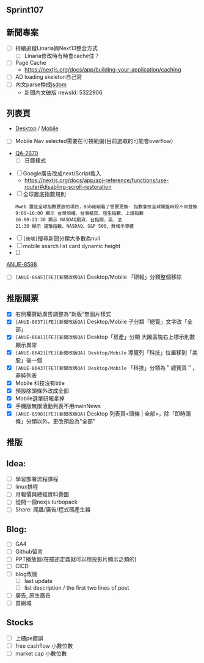 ## Sprint107

## 新聞專案

* [ ] 持續追蹤Linaria與Next13整合方式
	* [ ] Linaria修改時有時會cache住？
 * [ ] Page Cache
	 * https://nextjs.org/docs/app/building-your-application/caching
* [ ] AD loading skeleton自己寫
* [ ] 內文parse換成[jsdom](https://www.npmjs.com/package/jsdom)
	* 新聞內文破版 newsId:   5322906  

## 列表頁
* [Desktop](https://app.zeplin.io/project/576287bda89e8aa7045cfba5/screen/64bf3d5ab80488509d649a7e) /  [Mobile](https://app.zeplin.io/project/576287bda89e8aa7045cfba5/screen/64d0b64c955b232302230055)

* [ ] Mobile Nav selected需要在可視範圍(目前選取的可能會overflow)
* [QA-2670](https://cnyesrd.atlassian.net/browse/QA-2670)
	* [ ] 日曆樣式
* [ ] Google廣告改成next/Script載入
	* https://nextjs.org/docs/app/api-reference/functions/use-router#disabling-scroll-restoration
* [ ] 全球置底指數規則
	```
	Mweb 置底全球指數要放的項目，Bob剛剛看了想要更換- 指數會依全球開盤時段不同替換  
	9:00~16:00 顯示 台灣加權、台灣櫃買、恆生指數、上證指數　
	16:00-21:30 顯示 NASDAQ期貨、台指期、英、法  
	21:30 顯示 道瓊指數、NASDAQ、S&P 500、費城半導體
	```
* [ ] `[後端]`搜尋新聞分類大多數為null
* [ ] mobile search list card dynamic height
* [ ] 

[ANUE-8598](https://cnyesrd.atlassian.net/browse/ANUE-8598)
* [ ] `[ANUE-8645][FE][新聞改版QA]` Desktop/Mobile 「研報」分類整個移除

## 推版關票 
* [x] 右側欄贊助廣告調整為”新版“無圖片樣式 
* [x]  `[ANUE-8637][FE][新聞改版QA]` Desktop/Mobile 子分類「總覽」文字改「全部」
* [x] `[ANUE-8641][FE][新聞改版QA]` Desktop「房產」分類 大圖區塊右上標示則數顯示異常
* [x] `[ANUE-8642][FE][新聞改版QA] Desktop/Mobile` 導覽列「科技」位置移到「美股」後一個
* [x] `[ANUE-8643][FE][新聞改版QA] Desktop/Mobile` 「科技」分類為＂總覽頁＂，非純列表
* [x] Mobile 科技沒有title
* [x] 預設除頭條外改成全部
* [x] Mobile選單研報拿掉
* [x] 手機版無限滾動列表不用mainNews
* [x] `[ANUE-8598][FE][新聞改版QA]` Desktop 列表頁<頭條 | 全部>，除「即時頭條」分類以外，更改預設為"全部"

## 推版


## Idea:
* [ ] 學習部署流程課程
* [ ] linux排程
* [ ] 月報價與總經資料疊圖
* [ ] 從開一個nexjs turbopack
* [ ] Share: 爬蟲/廣告/程式碼產生器

## Blog: 
* [ ] GA4
* [ ] Github留言
* [ ] PPT播放器(在描述定義就可以用投影片顯示之類的)
* [ ] CICD
* [ ] blog改版
	* [ ] last update
	* [ ] list description / the first two lines of post
* [ ] 廣告, 原生廣告
* [ ] 買網域

## Stocks
* [ ] 上櫃pe錯誤
* [ ] free cashflow 小數位數
* [ ] market cap 小數位數